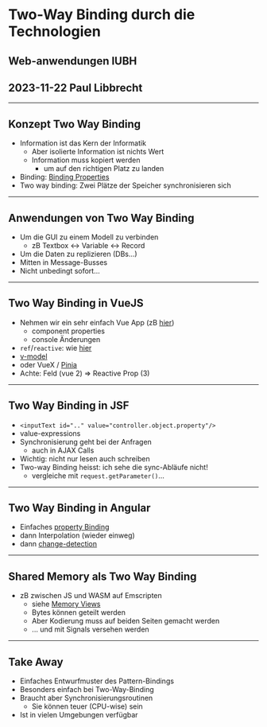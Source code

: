# Two-Way Binding durch die Technologien

## Web-anwendungen IUBH
## 2023-11-22 Paul Libbrecht

--- 

## Konzept Two Way Binding

* Information ist das Kern der Informatik
	* Aber isolierte Information ist nichts Wert
	* Information muss kopiert werden
		* um auf den richtigen Platz zu landen
* Binding: [Binding Properties](https://en.wikipedia.org/wiki/Binding_properties_pattern)
* Two way binding: Zwei Plätze der Speicher synchronisieren sich

--- 

## Anwendungen von Two Way Binding

* Um die GUI zu einem Modell zu verbinden
	* zB Textbox <-> Variable <-> Record
* Um die Daten zu replizieren (DBs...)
* Mitten in Message-Busses
* Nicht unbedingt sofort...
--- 

## Two Way Binding in VueJS

* Nehmen wir ein sehr einfach Vue App (zB [hier](https://vuejs.org/guide/quick-start.html))
	* component properties
	* console Änderungen
* `ref`/`reactive`: wie [hier](https://vuejs.org/guide/essentials/reactivity-fundamentals.html)
* [v-model](https://vuejs.org/guide/components/v-model.html)
* oder VueX / [Pinia](https://pinia.vuejs.org/)
* Achte: Feld (vue 2) => Reactive Prop (3)

---
## Two Way Binding in JSF
* `<inputText id=".." value="controller.object.property"/>`
* value-expressions
* Synchronisierung geht bei der Anfragen
	* auch in AJAX Calls
* Wichtig: nicht nur lesen auch schreiben
* Two-way Binding heisst: ich sehe die sync-Abläufe nicht!
	* vergleiche mit `request.getParameter()`...
--- 

## Two Way Binding in Angular

* Einfaches [property Binding](https://angular.io/tutorial/first-app/first-app-lesson-06)
* dann Interpolation (wieder einweg)
* dann [change-detection](https://angular.io/guide/change-detection)

--- 

## Shared Memory als Two Way Binding

* zB zwischen JS und WASM auf Emscripten
	* siehe [Memory Views](https://emscripten.org/docs/porting/connecting_cpp_and_javascript/embind.html?highlight=memory#memory-views)
	* Bytes können geteilt werden
	* Aber Kodierung muss auf beiden Seiten gemacht werden
	* ... und mit Signals versehen werden

--- 

## Take Away
* Einfaches Entwurfmuster des Pattern-Bindings
* Besonders einfach bei Two-Way-Binding
* Braucht aber Synchronisierungsroutinen
	* Sie können teuer (CPU-wise) sein
* Ist in vielen Umgebungen verfügbar